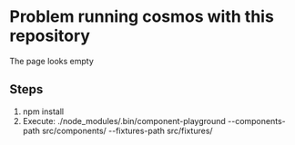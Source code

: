 # Problem running cosmos with this repository

The page looks empty


## Steps

1. npm install
2. Execute:
./node_modules/.bin/component-playground --components-path src/components/ --fixtures-path src/fixtures/

